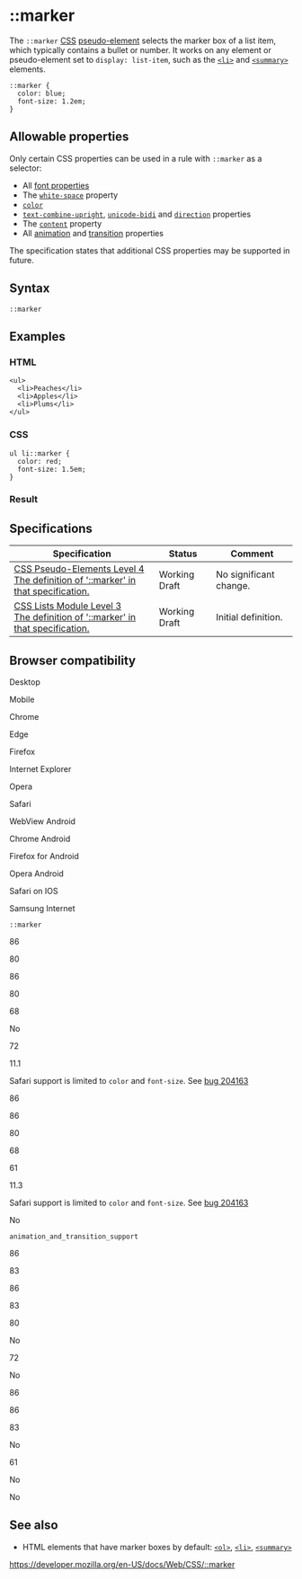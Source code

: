 # ::marker

The `::marker` [CSS](https://developer.mozilla.org/en-US/docs/Web/CSS) [pseudo-element](pseudo-elements) selects the marker box of a list item, which typically contains a bullet or number. It works on any element or pseudo-element set to `display: list-item`, such as the [`<li>`](https://developer.mozilla.org/en-US/docs/Web/HTML/Element/li) and [`<summary>`](https://developer.mozilla.org/en-US/docs/Web/HTML/Element/summary) elements.

    ::marker {
      color: blue;
      font-size: 1.2em;
    }

## Allowable properties

Only certain CSS properties can be used in a rule with `::marker` as a selector:

- All [font properties](css_fonts)
- The [`white-space`](white-space) property
- [`color`](color)
- [`text-combine-upright`](text-combine-upright), [`unicode-bidi`](unicode-bidi) and [`direction`](direction) properties
- The [`content`](content) property
- All [animation](css_animations#css_properties) and [transition](css_transitions#properties) properties

The specification states that additional CSS properties may be supported in future.

## Syntax

    ::marker

## Examples

### HTML

    <ul>
      <li>Peaches</li>
      <li>Apples</li>
      <li>Plums</li>
    </ul>

### CSS

    ul li::marker {
      color: red;
      font-size: 1.5em;
    }

### Result

## Specifications

<table><thead><tr class="header"><th>Specification</th><th>Status</th><th>Comment</th></tr></thead><tbody><tr class="odd"><td><a href="https://drafts.csswg.org/css-pseudo-4/#marker-pseudo">CSS Pseudo-Elements Level 4<br />
<span class="small">The definition of '::marker' in that specification.</span></a></td><td><span class="spec-wd">Working Draft</span></td><td>No significant change.</td></tr><tr class="even"><td><a href="https://drafts.csswg.org/css-lists-3/#marker-pseudo">CSS Lists Module Level 3<br />
<span class="small">The definition of '::marker' in that specification.</span></a></td><td><span class="spec-wd">Working Draft</span></td><td>Initial definition.</td></tr></tbody></table>

## Browser compatibility

Desktop

Mobile

Chrome

Edge

Firefox

Internet Explorer

Opera

Safari

WebView Android

Chrome Android

Firefox for Android

Opera Android

Safari on IOS

Samsung Internet

`::marker`

86

80

86

80

68

No

72

11.1

Safari support is limited to `color` and `font-size`. See [bug 204163](https://webkit.org/b/204163)

86

86

80

68

61

11.3

Safari support is limited to `color` and `font-size`. See [bug 204163](https://webkit.org/b/204163)

No

`animation_and_transition_support`

86

83

86

83

80

No

72

No

86

86

83

No

61

No

No

## See also

- HTML elements that have marker boxes by default: [`<ol>`](https://developer.mozilla.org/en-US/docs/Web/HTML/Element/ol), [`<li>`](https://developer.mozilla.org/en-US/docs/Web/HTML/Element/li), [`<summary>`](https://developer.mozilla.org/en-US/docs/Web/HTML/Element/summary)

<a href="https://developer.mozilla.org/en-US/docs/Web/CSS/::marker" class="_attribution-link">https://developer.mozilla.org/en-US/docs/Web/CSS/::marker</a>
